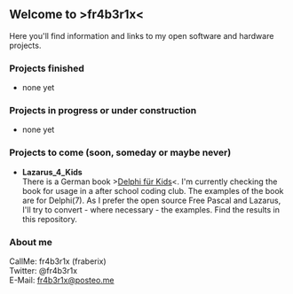 ## Welcome to >fr4b3r1x<

Here you'll find information and links to my open software and hardware projects.

### Projects finished ###

- none yet

### Projects in progress or under construction ###

- none yet

### Projects to come (soon, someday or maybe never) ###

- **Lazarus_4_Kids**<br>
There is a German book >[Delphi für Kids](https://mitp.de/IT-WEB/fuer-Kids/Delphi-fuer-Kids.html)<. I'm currently checking the book for usage in a after school coding club. The examples of the book are for Delphi(7). As I prefer the open source Free Pascal and Lazarus, I'll try to convert - where necessary - the examples. Find the results in this repository.

### About me ###

CallMe: fr4b3r1x (fraberix)<br>
Twitter: @fr4b3r1x<br>
E-Mail: fr4b3r1x@posteo.me
